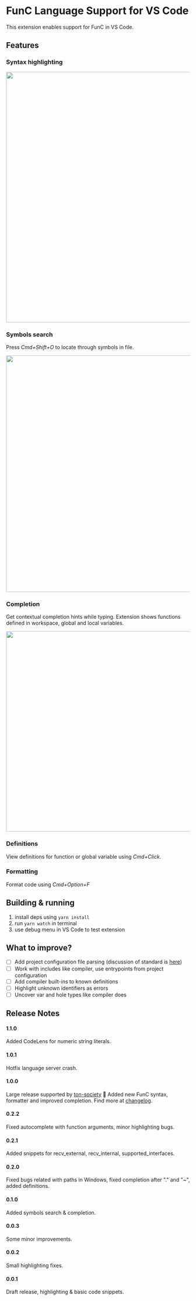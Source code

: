 # FunC Language Support for VS Code

This extension enables support for FunC in VS Code.

## Features
### Syntax highlighting

<img width="684" src="https://user-images.githubusercontent.com/16834309/161601626-4910b474-f1d7-4eba-9702-92529832ea99.png">

### Symbols search
Press *Cmd+Shift+O* to locate through symbols in file.

<img width="646" src="https://user-images.githubusercontent.com/16834309/161601370-4257c271-c8ff-463a-8265-75d73118a9ae.png">

### Completion
Get contextual completion hints while typing. Extension shows functions defined in workspace, global and local variables. 

<img width="547" src="https://user-images.githubusercontent.com/16834309/161602498-71e1f894-8f06-4eaa-bc60-d9bcab098c56.png">

### Definitions
View definitions for function or global variable using *Cmd+Click*.

### Formatting
Format code using *Cmd+Option+F*

## Building & running

1. install deps using `yarn install`
2. run `yarn watch` in terminal
3. use debug menu in VS Code to test extension


## What to improve?
- [ ] Add project configuration file parsing (discussion of standard is [here](https://github.com/ton-blockchain/TIPs/issues/83))
- [ ] Work with includes like compiler, use entrypoints from project configuration
- [ ] Add compiler built-ins to known definitions
- [ ] Highlight unknown identifiers as errors 
- [ ] Uncover var and hole types like compiler does

## Release Notes

#### **1.1.0**
Added CodeLens for numeric string literals.

#### **1.0.1**
Hotfix language server crash.

#### **1.0.0**
Large release supported by [ton-society](https://github.com/ton-society/ton-footsteps/issues/18) 🚀
Added new FunC syntax, formatter and improved completion. Find more at [changelog](./CHANGELOG.md).

#### **0.2.2**
Fixed autocomplete with function arguments, minor highlighting bugs.

#### **0.2.1**
Added snippets for recv_external, recv_internal, supported_interfaces.

#### **0.2.0**
Fixed bugs related with paths in Windows, fixed completion after "." and "~", added definitions.

#### **0.1.0**  
Added symbols search & completion.

#### **0.0.3**
Some minor improvements.

#### **0.0.2**
Small highlighting fixes.

#### **0.0.1**
Draft release, highlighting & basic code snippets.  